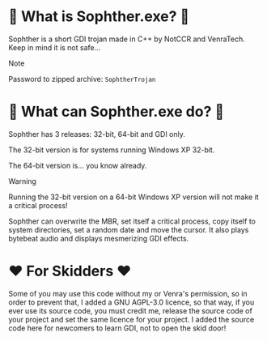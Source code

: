 # 🤔 What is Sophther.exe? 🤔
Sophther is a short GDI trojan made in C++ by NotCCR and VenraTech. Keep in mind it is not safe...
> [!NOTE]
> Password to zipped archive: <code>SophtherTrojan</code>

# 🦠 What can Sophther.exe do? 🦠
Sophther has 3 releases: 32-bit, 64-bit and GDI only.



The 32-bit version is for systems running Windows XP 32-bit.

The 64-bit version is... you know already.
> [!WARNING]
> Running the 32-bit version on a 64-bit Windows XP version will not make it a critical process!

Sophther can overwrite the MBR, set itself a critical process, copy itself to system directories, set a random date and move the cursor. It also plays bytebeat audio and displays mesmerizing GDI effects.


# ❤️ For Skidders ❤️
Some of you may use this code without my or Venra's permission, so in order to prevent that, I added a GNU AGPL-3.0 licence, so that way, if you ever use its source code, you must credit me, release the source code of your project and set the same licence for your project. I added the source code here for newcomers to learn GDI, not to open the skid door!
